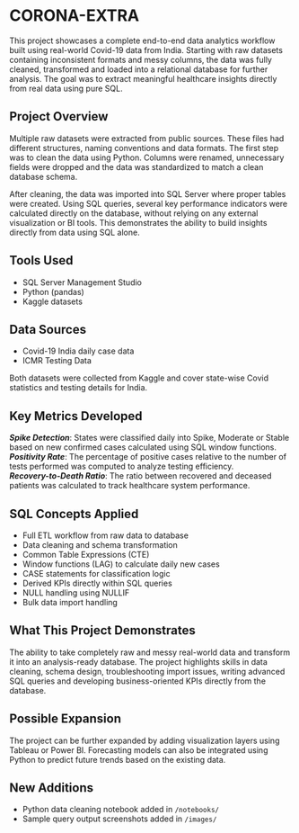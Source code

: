 # **CORONA-EXTRA**

This project showcases a complete end-to-end data analytics workflow built using real-world Covid-19 data from India. Starting with raw datasets containing inconsistent formats and messy columns, the data was fully cleaned, transformed and loaded into a relational database for further analysis. The goal was to extract meaningful healthcare insights directly from real data using pure SQL.

## **Project Overview**

Multiple raw datasets were extracted from public sources. These files had different structures, naming conventions and data formats. The first step was to clean the data using Python. Columns were renamed, unnecessary fields were dropped and the data was standardized to match a clean database schema.

After cleaning, the data was imported into SQL Server where proper tables were created. Using SQL queries, several key performance indicators were calculated directly on the database, without relying on any external visualization or BI tools. This demonstrates the ability to build insights directly from data using SQL alone.

## **Tools Used**

- SQL Server Management Studio
- Python (pandas)
- Kaggle datasets

## **Data Sources**

- Covid-19 India daily case data
- ICMR Testing Data

Both datasets were collected from Kaggle and cover state-wise Covid statistics and testing details for India.

## **Key Metrics Developed**

**_Spike Detection_**: States were classified daily into Spike, Moderate or Stable based on new confirmed cases calculated using SQL window functions.  
**_Positivity Rate_**: The percentage of positive cases relative to the number of tests performed was computed to analyze testing efficiency.  
**_Recovery-to-Death Ratio_**: The ratio between recovered and deceased patients was calculated to track healthcare system performance.

## **SQL Concepts Applied**

- Full ETL workflow from raw data to database
- Data cleaning and schema transformation
- Common Table Expressions (CTE)
- Window functions (LAG) to calculate daily new cases
- CASE statements for classification logic
- Derived KPIs directly within SQL queries
- NULL handling using NULLIF
- Bulk data import handling

## **What This Project Demonstrates**

The ability to take completely raw and messy real-world data and transform it into an analysis-ready database. The project highlights skills in data cleaning, schema design, troubleshooting import issues, writing advanced SQL queries and developing business-oriented KPIs directly from the database.

## **Possible Expansion**

The project can be further expanded by adding visualization layers using Tableau or Power BI. Forecasting models can also be integrated using Python to predict future trends based on the existing data.

## New Additions

- Python data cleaning notebook added in `/notebooks/`
- Sample query output screenshots added in `/images/`

